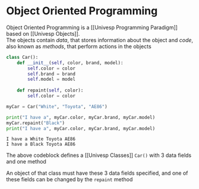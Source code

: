 # Object Oriented Programming
Object Oriented Programming is a [[Univesp Programming Paradigm]] based on [[Univesp Objects]].   
The objects contain *data*, that stores information about the object and *code*, also known as *methods*, that perform actions in the objects

```py
class Car():
    def __init__(self, color, brand, model):
        self.color = color
        self.brand = brand
        self.model = model
    
    def repaint(self, color):
        self.color = color

myCar = Car("White", "Toyota", "AE86")

print("I have a", myCar.color, myCar.brand, myCar.model)
myCar.repaint("Black")
print("I have a", myCar.color, myCar.brand, myCar.model)
```

```
I have a White Toyota AE86
I have a Black Toyota AE86
```

The above codeblock defines a [[Univesp Classes]] `Car()` with 3 data fields and one method

An object of that class must have these 3 data fields specified, and one of these fields can be changed by the `repaint` method

